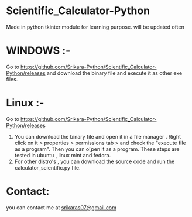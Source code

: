 # Scientific_Calculator-Python
Made in python tkinter module for learning purpose. will be updated often

# WINDOWS :-
Go to https://github.com/Srikara-Python/Scientific_Calculator-Python/releases and download the binary file and execute it as other exe files. 

# Linux :-
Go to  https://github.com/Srikara-Python/Scientific_Calculator-Python/releases
1) You can download the binary file and open it in a file manager . Right click on it > properties > permissions tab > and check the "execute file as a program". Then you can o[pen it as a program. These steps are tested in ubuntu , linux mint and fedora.
2) For other distro's , you can download the source code and run the calculator_scientific.py file. 

# Contact:
you can contact me at srikaras07@gmail.com
